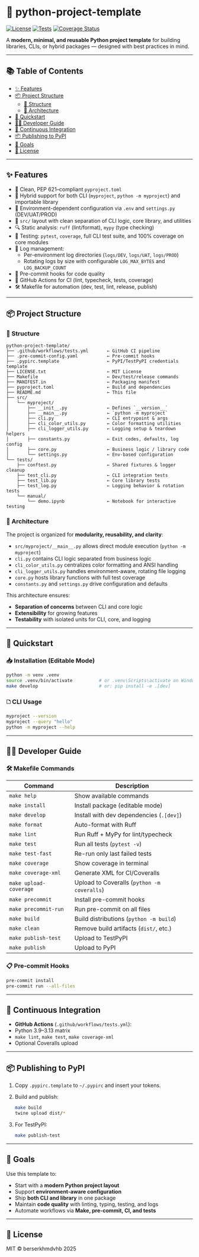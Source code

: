 # 🧰 python-project-template

[![License](https://img.shields.io/github/license/berserkhmdvhb/python-project-template)](LICENSE.txt)
[![Tests](https://github.com/berserkhmdvhb/python-project-template/actions/workflows/tests.yml/badge.svg)](https://github.com/berserkhmdvhb/python-project-template/actions/workflows/tests.yml)
[![Coverage Status](https://coveralls.io/repos/github/berserkhmdvhb/python-project-template/badge.svg?branch=main)](https://coveralls.io/github/berserkhmdvhb/python-project-template?branch=main)

A **modern, minimal, and reusable Python project template** for building libraries, CLIs, or hybrid packages — designed with best practices in mind.

---

## 📚 Table of Contents

- [✨ Features](#-features)  
- [📦 Project Structure](#-project-structure)  
  - [📂 Structure](#-structure)  
  - [🧱 Architecture](#-architecture)  
- [🚀 Quickstart](#-quickstart)  
- [🧑‍💼 Developer Guide](#-developer-guide)  
- [🔁 Continuous Integration](#-continuous-integration)  
- [📦 Publishing to PyPI](#-publishing-to-pypi)  
- [🎯 Goals](#-goals)  
- [📄 License](#-license)  

---

## ✨ Features

* 📜 Clean, PEP 621–compliant `pyproject.toml`  
* 🧱 Hybrid support for both CLI (`myproject`, `python -m myproject`) and importable library  
* 🔧 Environment-dependent configuration via `.env` and `settings.py` (DEV/UAT/PROD)  
* 📁 `src/` layout with clean separation of CLI logic, core library, and utilities  
* 🔍 Static analysis: `ruff` (lint/format), `mypy` (type checking)  
* 🧪 Testing: `pytest`, `coverage`, full CLI test suite, and 100% coverage on core modules  
* 📝 Log management:  
  - Per-environment log directories (`logs/DEV`, `logs/UAT`, `logs/PROD`)  
  - Rotating logs by size with configurable `LOG_MAX_BYTES` and `LOG_BACKUP_COUNT`  
* 👋 Pre-commit hooks for code quality  
* 🔁 GitHub Actions for CI (lint, typecheck, tests, coverage)  
* 🛠 Makefile for automation (dev, test, lint, release, publish)  

---

## 📦 Project Structure

### 📂 Structure

```
python-project-template/
├── .github/workflows/tests.yml       ← GitHub CI pipeline
├── .pre-commit-config.yaml           ← Pre-commit hooks
├── .pypirc.template                  ← PyPI/TestPyPI credentials template
├── LICENSE.txt                       ← MIT License
├── Makefile                          ← Dev/test/release commands
├── MANIFEST.in                       ← Packaging manifest
├── pyproject.toml                    ← Build and dependencies
├── README.md                         ← This file
├── src/
│   └── myproject/
│       ├── __init__.py               ← Defines `__version__`
│       ├── __main__.py               ← `python -m myproject`
│       ├── cli.py                    ← CLI entrypoint & args
│       ├── cli_color_utils.py        ← Color formatting utilities
│       ├── cli_logger_utils.py       ← Logging setup & teardown helpers
│       ├── constants.py              ← Exit codes, defaults, log config
│       ├── core.py                   ← Business logic / library code
│       └── settings.py               ← Env-based configuration
└── tests/
    ├── conftest.py                   ← Shared fixtures & logger cleanup
    ├── test_cli.py                   ← CLI integration tests
    ├── test_lib.py                   ← Core library tests
    ├── test_log.py                   ← Logging behavior & rotation tests
    └── manual/
        └── demo.ipynb                ← Notebook for interactive testing
```

### 🧱 Architecture

The project is organized for **modularity, reusability, and clarity**:

* `src/myproject/__main__.py` allows direct module execution (`python -m myproject`)  
* `cli.py` contains CLI logic separated from business logic  
* `cli_color_utils.py` centralizes color formatting and ANSI handling  
* `cli_logger_utils.py` handles environment-aware, rotating file logging  
* `core.py` hosts library functions with full test coverage  
* `constants.py` and `settings.py` drive configuration and defaults  

This architecture ensures:

* **Separation of concerns** between CLI and core logic  
* **Extensibility** for growing features  
* **Testability** with isolated units for CLI, core, and logging  

---

## 🚀 Quickstart

### 📥 Installation (Editable Mode)

```bash
python -m venv .venv
source .venv/bin/activate          # or .venv\Scripts\activate on Windows
make develop                       # or: pip install -e .[dev]
```

### 🗅 CLI Usage

```bash
myproject --version
myproject --query "hello"
python -m myproject --help
```

---

## 🧑‍💼 Developer Guide

### 🛠 Makefile Commands

| Command                | Description                              |
| ---------------------- | ---------------------------------------- |
| `make help`            | Show available commands                  |
| `make install`         | Install package (editable mode)          |
| `make develop`         | Install with dev dependencies (`.[dev]`) |
| `make format`          | Auto-format with Ruff                    |
| `make lint`            | Run Ruff + MyPy for lint/typecheck       |
| `make test`            | Run all tests (`pytest -v`)              |
| `make test-fast`       | Re-run only last failed tests            |
| `make coverage`        | Show coverage in terminal                |
| `make coverage-xml`    | Generate XML for CI/Coveralls            |
| `make upload-coverage` | Upload to Coveralls (`python -m coveralls`) |
| `make precommit`       | Install pre-commit hooks                 |
| `make precommit-run`   | Run pre-commit on all files              |
| `make build`           | Build distributions (`python -m build`)  |
| `make clean`           | Remove build artifacts (`dist/`, etc.)   |
| `make publish-test`    | Upload to TestPyPI                       |
| `make publish`         | Upload to PyPI                           |

### 📋 Pre-commit Hooks

```bash
pre-commit install
pre-commit run --all-files
```

---

## 🔁 Continuous Integration

- **GitHub Actions** (`.github/workflows/tests.yml`):
- Python 3.9–3.13 matrix  
- `make lint`, `make test`, `make coverage-xml`  
- Optional Coveralls upload  

---

## 📦 Publishing to PyPI

1. Copy `.pypirc.template` to `~/.pypirc` and insert your tokens.  
2. Build and publish:

   ```bash
   make build
   twine upload dist/*
   ```

3. For TestPyPI:

   ```bash
   make publish-test
   ```

---

## 🎯 Goals

Use this template to:

* Start with a **modern Python project layout**  
* Support **environment-aware configuration**  
* Ship **both CLI and library** in one package  
* Maintain **code quality** with linting, typing, testing, and logs  
* Automate workflows via **Make, pre-commit, CI, and tests**  

---

## 📄 License

MIT © berserkhmdvhb 2025
